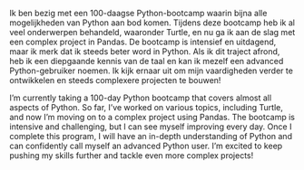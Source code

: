 Ik ben bezig met een 100-daagse Python-bootcamp waarin bijna alle mogelijkheden van Python aan bod komen. Tijdens deze bootcamp heb ik al veel onderwerpen behandeld, waaronder Turtle, en nu ga ik aan de slag met een complex project in Pandas.
De bootcamp is intensief en uitdagend, maar ik merk dat ik steeds beter word in Python. Als ik dit traject afrond, heb ik een diepgaande kennis van de taal en kan ik mezelf een advanced Python-gebruiker noemen. Ik kijk ernaar uit om mijn vaardigheden verder te ontwikkelen en steeds complexere projecten te bouwen!

I’m currently taking a 100-day Python bootcamp that covers almost all aspects of Python. So far, I’ve worked on various topics, including Turtle, and now I’m moving on to a complex project using Pandas.
The bootcamp is intensive and challenging, but I can see myself improving every day. Once I complete this program, I will have an in-depth understanding of Python and can confidently call myself an advanced Python user. I’m excited to keep pushing my skills further and tackle even more complex projects!

